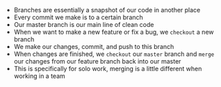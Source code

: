 
-   Branches are essentially a snapshot of our code in another place
-   Every commit we make is to a certain branch
-   Our master branch is our main line of clean code
-   When we want to make a new feature or fix a bug, we `checkout` a new branch
-   We make our changes, commit, and push to this branch
-   When changes are finished, we `checkout` our `master` branch and `merge` our changes from our feature branch back into our master
-   This is specifically for solo work, merging is a little different when working in a team
